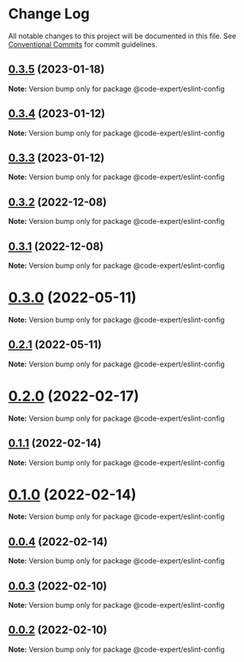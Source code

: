 # Change Log

All notable changes to this project will be documented in this file.
See [Conventional Commits](https://conventionalcommits.org) for commit guidelines.

## [0.3.5](https://github.com/CodeExpertETH/configs/compare/@code-expert/eslint-config@0.3.4...@code-expert/eslint-config@0.3.5) (2023-01-18)

**Note:** Version bump only for package @code-expert/eslint-config

## [0.3.4](https://github.com/CodeExpertETH/configs/compare/@code-expert/eslint-config@0.3.3...@code-expert/eslint-config@0.3.4) (2023-01-12)

**Note:** Version bump only for package @code-expert/eslint-config

## [0.3.3](https://github.com/CodeExpertETH/configs/compare/@code-expert/eslint-config@0.3.2...@code-expert/eslint-config@0.3.3) (2023-01-12)

**Note:** Version bump only for package @code-expert/eslint-config

## [0.3.2](https://github.com/CodeExpertETH/configs/compare/@code-expert/eslint-config@0.3.1...@code-expert/eslint-config@0.3.2) (2022-12-08)

**Note:** Version bump only for package @code-expert/eslint-config

## [0.3.1](https://github.com/CodeExpertETH/configs/compare/@code-expert/eslint-config@0.3.0...@code-expert/eslint-config@0.3.1) (2022-12-08)

**Note:** Version bump only for package @code-expert/eslint-config

# [0.3.0](https://github.com/CodeExpertETH/configs/compare/@code-expert/eslint-config@0.2.0...@code-expert/eslint-config@0.3.0) (2022-05-11)

**Note:** Version bump only for package @code-expert/eslint-config

## [0.2.1](https://github.com/CodeExpertETH/configs/compare/@code-expert/eslint-config@0.2.0...@code-expert/eslint-config@0.2.1) (2022-05-11)

**Note:** Version bump only for package @code-expert/eslint-config

# [0.2.0](https://github.com/CodeExpertETH/configs/compare/@code-expert/eslint-config@0.1.1...@code-expert/eslint-config@0.2.0) (2022-02-17)

**Note:** Version bump only for package @code-expert/eslint-config

## [0.1.1](https://github.com/CodeExpertETH/configs/compare/@code-expert/eslint-config@0.1.0...@code-expert/eslint-config@0.1.1) (2022-02-14)

**Note:** Version bump only for package @code-expert/eslint-config

# [0.1.0](https://github.com/CodeExpertETH/configs/compare/@code-expert/eslint-config@0.0.4...@code-expert/eslint-config@0.1.0) (2022-02-14)

**Note:** Version bump only for package @code-expert/eslint-config

## [0.0.4](https://github.com/CodeExpertETH/configs/compare/@code-expert/eslint-config@0.0.3...@code-expert/eslint-config@0.0.4) (2022-02-14)

**Note:** Version bump only for package @code-expert/eslint-config

## [0.0.3](https://github.com/CodeExpertETH/configs/compare/@code-expert/eslint-config@0.0.2...@code-expert/eslint-config@0.0.3) (2022-02-10)

**Note:** Version bump only for package @code-expert/eslint-config

## [0.0.2](https://github.com/CodeExpertETH/configs/compare/@code-expert/eslint-config@0.2.1...@code-expert/eslint-config@0.0.2) (2022-02-10)

**Note:** Version bump only for package @code-expert/eslint-config
